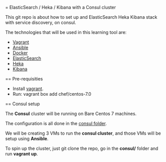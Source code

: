 = ElasticSearch / Heka / Kibana with a Consul cluster

This git repo is about how to set up and ElasticSearch Heka Kibana stack 
with service discovery, on consul.

The technologies that will be used in this learning tool are:

  - [Vagrant](https://www.vagrantup.com/)
  - [Ansible](http://www.ansible.com/home)
  - [Docker](https://www.docker.com/)
  - [ElasticSearch](https://www.elastic.co/products/elasticsearch)
  - [Heka](http://hekad.readthedocs.org/en/v0.9.2/)
  - [Kibana](https://www.elastic.co/products/kibana)

== Pre-requisities

  - Install [vagrant](https://www.vagrantup.com/downloads.html).
  - Run: vagrant box add chef/centos-7.0

== Consul setup

The **Consul** cluster will be running on Bare Centos 7 machines.

The configuration is all done in the [consul folder](consul/).

We will be creating 3 VMs to run the **consul cluster**, and those 
VMs will be setup using **Ansible**.

To spin up the cluster, just git clone the repo, go in the **consul/** folder
and run **vagrant up**.
